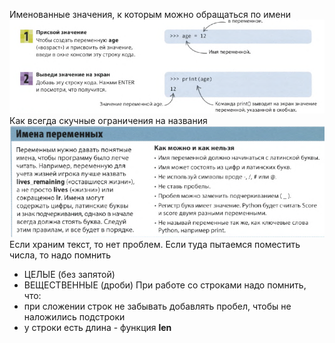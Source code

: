 Именованные значения, к которым можно обращаться по имени
![](../_pictures/Pasted_image_20250304194456.png)
Как всегда скучные ограничения на названия
![](../_pictures/Pasted_image_20250304194527.png)
 Если храним текст, то нет проблем. Если туда пытаемся поместить числа, то надо помнить
 - ЦЕЛЫЕ (без запятой)
 - ВЕЩЕСТВЕННЫЕ (дроби)
 При работе со строками надо помнить, что:
 - при сложении строк не забывать добавлять пробел, чтобы не наложились подстроки
 - у строки есть длина - функция **len**


